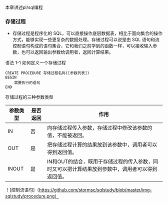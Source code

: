 本章讲述pl/sql编程

### 存储过程
- 存储过程是程序化的 SQL，可以直接操作底层数据表，相比于面向集合的操作方式，能够实现一些更复杂的数据处理。存储过程可以说是由 SQL 语句和流控制语句构成的语句集合，它和我们之前学到的函数一样，可以接收输入参数，也可以返回输出参数给调用者，返回计算结果。

语法 1-1 如何定义一个存储过程

```
CREATE PROCEDURE 存储过程名称([参数列表])
BEGIN
    需要执行的语句
END    
```
存储过程的三种参数类型

参数类型 | 是否返回 | 作用 |
--- | --- |--- |
IN | 否| 向存储过程传入参数，存储过程中修改该参数的值，不能被返回。|
OUT   | 是 |  把存储过程计算的结果放到该参数中，调用者可以得到返回值。 |
INOUT   | 是 | IN和OUT的结合，既用于存储过程的传入参数，同时又可以把计算结果放到参数中，调用者可以得到返回值。  |

！[控制流语句]（https://github.com/stormsc/sqlstudy/blob/master/img-sqlstudy/procedure.png）